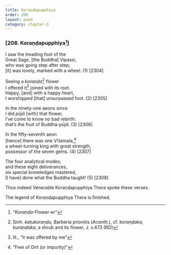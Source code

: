 ```yaml
---
title: Koraṇḍapupphiya
order: 208
layout: poem
category: chapter-3
---
```


### \[208. Koraṇḍapupphiya[^1]\]
I saw the treading foot of the  
Great Sage, \[the Buddha\] Vipassi,  
who was going step after step;  
\[it\] was lovely, marked with a wheel. (1) \[2304\]

Seeing a *koraṇḍa*[^2] flower  
I offered it[^3] joined with its root.  
Happy, \[and\] with a happy heart,  
I worshipped \[that\] unsurpassed foot. (2) \[2305\]

In the ninety-one aeons since  
I did *pūjā* \[with\] that flower,  
I’ve come to know no bad rebirth:  
that’s the fruit of Buddha-*pūjā*. (3) \[2306\]

In the fifty-seventh aeon  
\[hence\] there was one Vītamala,[^4]  
a wheel-turning king with great strength,  
possessor of the seven gems. (4) \[2307\]

The four analytical modes,  
and these eight deliverances,  
six special knowledges mastered,  
\[I have\] done what the Buddha taught! (5) \[2308\]

Thus indeed Venerable Koraṇḍapupphiya Thera spoke these verses.

The legend of Koraṇḍapupphiya Thera is finished.

[^1]: “*Koraṇḍa*-Flower-er”

[^2]: Sinh. *kaṭukoraṇḍu,* Barberia prionitis (*Acanth.*), cf. *koraṇḍaka*, *kuraṇḍaka*, a shrub and its flower, J. v.473 (RD)

[^3]: lit., “it was offered by me”

[^4]: “Free of Dirt (or impurity)”
